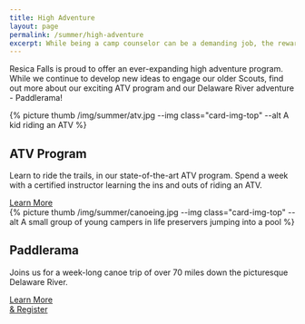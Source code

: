 ```yaml
---
title: High Adventure
layout: page
permalink: /summer/high-adventure
excerpt: While being a camp counselor can be a demanding job, the rewards are endless as you forge memories that will last a lifetime.
---
```

Resica Falls is proud to offer an ever-expanding high adventure program. While we continue to develop new ideas to engage our older Scouts, find out more about our exciting ATV program and our Delaware River adventure - Paddlerama!

<div class="row justify-content-md-center">
  <div class="col-md-4">
    <div class="card">
      {% picture thumb /img/summer/atv.jpg --img class="card-img-top" --alt A kid riding an ATV %}
      <div class="card-body">
        <h2 class="card-title">ATV Program</h2>
        <p class="card-text">Learn to ride the trails, in our state-of-the-art ATV program.  Spend a week with a certified instructor learning the ins and outs of riding an ATV.</p>
        <a href="/summer/atv-program" class="btn btn-primary btn-block">Learn More</a>
      </div>
    </div>
  </div>
  <div class="col-md-4">
    <div class="card">
      {% picture thumb /img/summer/canoeing.jpg --img class="card-img-top" --alt A small group of young campers in life preservers jumping into a pool %}
      <div class="card-body">
        <h2 class="card-title">Paddlerama</h2>
        <p class="card-text">Joins us for a week-long canoe trip of over 70 miles down the picturesque Delaware River.</p>
        <a href="/summer/paddlerama" class="btn btn-primary btn-block">Learn More <br class="d-none d-md-block d-lg-none">& Register</a>
      </div>
    </div>
  </div>
</div>
